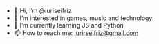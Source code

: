 - 👋 Hi, I’m @iuriseifriz
- 👀 I’m interested in games, music and technology
- 🌱 I’m currently learning JS and Python
- 📫 How to reach me: iurirseifriz@gmail.com

